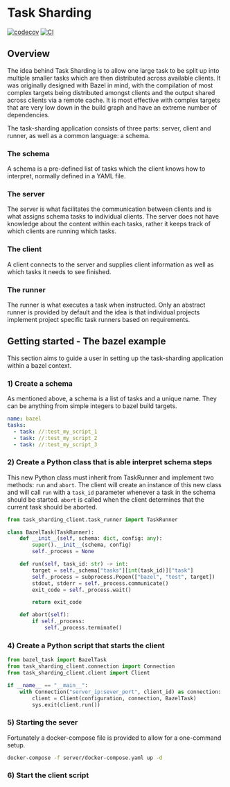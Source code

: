 # Task Sharding

[![codecov](https://codecov.io/gh/Alexander-Scott/task-sharding/branch/main/graph/badge.svg?token=FJFLCZFUKA)](https://codecov.io/gh/Alexander-Scott/task-sharding)
[![CI](https://github.com/Alexander-Scott/task-sharding/actions/workflows/ci.yml/badge.svg)](https://github.com/Alexander-Scott/task-director/actions/workflows/ci.yml)

## Overview

The idea behind Task Sharding is to allow one large task to be split up into multiple smaller tasks which are then distributed across available clients. It was originally designed with Bazel in mind, with the compilation of most complex targets being distributed amongst clients and the output shared across clients via a remote cache. It is most effective with complex targets that are very low down in the build graph and have an extreme number of dependencies.

The task-sharding application consists of three parts: server, client and runner, as well as a common language: a schema.

### The schema

A schema is a pre-defined list of tasks which the client knows how to interpret, normally defined in a YAML file.

### The server

The server is what facilitates the communication between clients and is what assigns schema tasks to individual clients. The server does not have knowledge about the content within each tasks, rather it keeps track of which clients are running which tasks.

### The client

A client connects to the server and supplies client information as well as which tasks it needs to see finished.

### The runner

The runner is what executes a task when instructed. Only an abstract runner is provided by default and the idea is that individual projects implement project specific task runners based on requirements.

## Getting started - The bazel example

This section aims to guide a user in setting up the task-sharding application within a bazel context.

### 1) Create a schema

As mentioned above, a schema is a list of tasks and a unique name. They can be anything from simple integers to bazel build targets. 

```yaml
name: bazel
tasks:
  - task: //:test_my_script_1
  - task: //:test_my_script_2
  - task: //:test_my_script_3
```

### 2) Create a Python class that is able interpret schema steps

This new Python class must inherit from TaskRunner and implement two methods: `run` and `abort`. The client will create an instance of this new class and will call `run` with a `task_id` parameter whenever a task in the schema should be started. `abort` is called when the client determines that the current task should be aborted.

```python
from task_sharding_client.task_runner import TaskRunner

class BazelTask(TaskRunner):
    def __init__(self, schema: dict, config: any):
        super().__init__(schema, config)
        self._process = None

    def run(self, task_id: str) -> int:
        target = self._schema["tasks"][int(task_id)]["task"]
        self._process = subprocess.Popen(["bazel", "test", target])
        stdout, stderr = self._process.communicate()
        exit_code = self._process.wait()

        return exit_code

    def abort(self):
        if self._process:
            self._process.terminate()
```

### 4) Create a Python script that starts the client


```python
from bazel_task import BazelTask
from task_sharding_client.connection import Connection
from task_sharding_client.client import Client

if __name__ == "__main__":
    with Connection("server_ip:sever_port", client_id) as connection:
        client = Client(configuration, connection, BazelTask)
        sys.exit(client.run())
```


### 5) Starting the sever

Fortunately a docker-compose file is provided to allow for a one-command setup.

```bash
docker-compose -f server/docker-compose.yaml up -d
```

### 6) Start the client script


